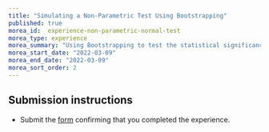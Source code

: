 ```yaml
---
title: "Simulating a Non-Parametric Test Using Bootstrapping"
published: true
morea_id:  experience-non-parametric-normal-test
morea_type: experience
morea_summary: "Using Bootstrapping to test the statistical significance of the difference between two populations"
morea_start_date: "2022-03-09"
morea_end_date: "2022-03-09"
morea_sort_order: 2
---
```






## Submission instructions

 * Submit the [form]() confirming that you completed the experience.


